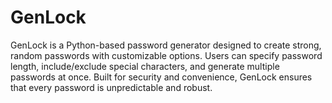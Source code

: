 # GenLock
GenLock is a Python-based password generator designed to create strong, random passwords with customizable options. Users can specify password length, include/exclude special characters, and generate multiple passwords at once. Built for security and convenience, GenLock ensures that every password is unpredictable and robust.
